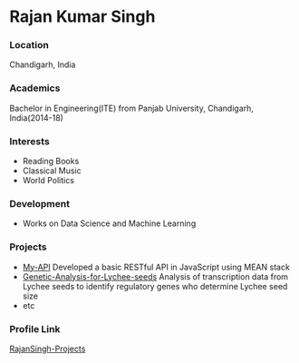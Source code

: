 # Rajan Kumar Singh

### Location

Chandigarh, India

### Academics

Bachelor in Engineering(ITE) from Panjab University, Chandigarh, India(2014-18)

### Interests

- Reading Books
- Classical Music
- World Politics

### Development

- Works on Data Science and Machine Learning

### Projects

- [My-API](https://github.com/RajanSingh-Projects/My-API) Developed a basic RESTful API in JavaScript using MEAN stack
- [Genetic-Analysis-for-Lychee-seeds](https://github.com/RajanSingh-Projects/Genetic-Analysis-for-Lychee-seeds) Analysis of transcription   data from Lychee seeds to identify regulatory genes who determine Lychee seed size
- etc


### Profile Link

[RajanSingh-Projects](https://github.com/RajanSingh-Projects/)
